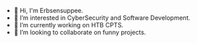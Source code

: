 - 👋 Hi, I'm Erbsensuppee.
- 🌱 I’m interested in CyberSecurity and Software Development.
- 🔭 I’m currently working on HTB CPTS.
- 👯 I’m looking to collaborate on funny projects.
<!--
**Erbsensuppee/Erbsensuppee** is a ✨ _special_ ✨ repository because its `README.md` (this file) appears on your GitHub profile.

Here are some ideas to get you started:

- 🔭 I’m currently working on ...
- 🌱 I’m currently learning ...
- 👯 I’m looking to collaborate on ...
- 🤔 I’m looking for help with ...
- 💬 Ask me about ...
- 📫 How to reach me: ...
- 😄 Pronouns: ...
- ⚡ Fun fact: ...
-->
